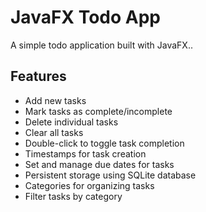 # JavaFX Todo App

A simple todo application built with JavaFX..

## Features

-  Add new tasks  
-  Mark tasks as complete/incomplete  
-  Delete individual tasks  
-  Clear all tasks  
-  Double-click to toggle task completion  
-  Timestamps for task creation  
-  Set and manage due dates for tasks  
-  Persistent storage using SQLite database
-  Categories for organizing tasks
-  Filter tasks by category
